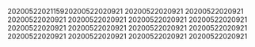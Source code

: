 2020052202115920200522020921
20200522020921
20200522020921
20200522020921
20200522020921
20200522020921
20200522020921
20200522020921
20200522020921
20200522020921
20200522020921
20200522020921
20200522020921
20200522020921
20200522020921
